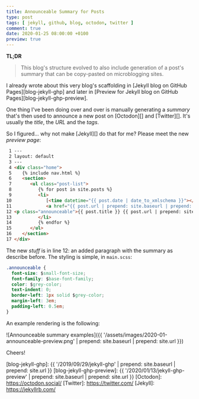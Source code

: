 ```yaml
---
title: Announceable Summary for Posts
type: post
tags: [ jekyll, github, blog, octodon, twitter ]
comment: true
date: 2020-01-25 08:00:00 +0100
preview: true
---
```


**TL;DR**

> This blog's structure evolved to also include generation of a post's
> summary that can be copy-pasted on microblogging sites.

I already wrote about this very blog's scaffolding in [Jekyll blog on GitHub
Pages][blog-jekyll-ghp] and later in [Preview for Jekyll blog on GitHub
Pages][blog-jekyll-ghp-preview].

One thing I've been doing over and over is manually generating a *summary*
that's then used to announce a new post on [Octodon][] and [Twitter][]. It's
usually the *title*, the *URL* and the *tags*.

So I figured... why not make [Jekyll][] do that for me? Please meet the new
*preview page*:

```html
 1 ---
 2 layout: default
 3 ---
 4 <div class="home">
 5    {% include nav.html %}
 6    <section>
 7       <ul class="post-list">
 8          {% for post in site.posts %}
 9          <li>
10             [<time datetime="{{ post.date | date_to_xmlschema }}"></time>{{ post.date | date: "%Y-%m-%d" }}]
11             <a href="{{ post.url | prepend: site.baseurl | prepend: site.url }}">{{ post.title }}</a>
12 <p class="announceable">{{ post.title }} {{ post.url | prepend: site.baseurl | prepend: site.url }}{% if post.tags.size > 0 %}{% for post_tag in post.tags %} #{{ post_tag | slugify | replace: "-", "_" }}{% endfor %}{% endif %}</p>
13          </li>
14          {% endfor %}
15       </ul>
16    </section>
17 </div>
```

The new *stuff* is in line 12: an added paragraph with the summary as
describe before. The styling is simple, in `main.scss`:

```css
.announceable {
  font-size: $small-font-size;
  font-family: $base-font-family;
  color: $grey-color;
  text-indent: 0;
  border-left: 1px solid $grey-color;
  margin-left: 3em;
  padding-left: 0.5em;
}
```

An example rendering is the following:

![Announceable summary examples]({{ '/assets/images/2020-01-announceable-preview.png' | prepend: site.baseurl | prepend: site.url }})

Cheers!

[blog-jekyll-ghp]: {{ '/2019/09/29/jekyll-ghp' | prepend: site.baseurl | prepend: site.url }}
[blog-jekyll-ghp-preview]: {{ '/2020/01/13/jekyll-ghp-preview' | prepend: site.baseurl | prepend: site.url }}
[Octodon]: https://octodon.social/
[Twitter]: https://twitter.com/
[Jekyll]: https://jekyllrb.com/
